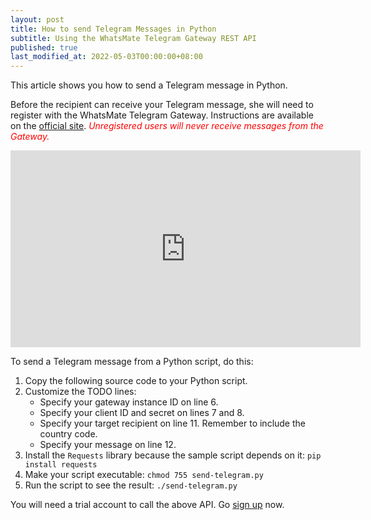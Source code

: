 ```yaml
---
layout: post
title: How to send Telegram Messages in Python
subtitle: Using the WhatsMate Telegram Gateway REST API
published: true
last_modified_at: 2022-05-03T00:00:00+08:00
---
```


This article shows you how to send a Telegram message in Python.

Before the recipient can receive your Telegram message, she will need to register with the WhatsMate Telegram Gateway. Instructions are available on the [official site](https://www.whatsmate.net/telegram-gateway-api.html). <span style="color:red">*Unregistered users will never receive messages from the Gateway.*</span>


<iframe width="560" height="315" src="https://www.youtube.com/embed/D855OS6mXOo?rel=0&cc_load_policy=1" frameborder="0" allowfullscreen></iframe>


To send a Telegram message from a Python script, do this:

1. Copy the following source code to your Python script.  <script src="https://gist.github.com/whatsmate/1a0e56084403c86adef2683d7a137577.js"></script>
2. Customize the TODO lines:
   * Specify your gateway instance ID on line 6.
   * Specify your client ID and secret on lines 7 and 8.
   * Specify your target recipient on line 11. Remember to include the country code.
   * Specify your message on line 12.
3. Install the `Requests` library because the sample script depends on it: `pip install requests`
4. Make your script executable: `chmod 755 send-telegram.py`
5. Run the script to see the result: `./send-telegram.py`


You will need a trial account to call the above API. Go [sign up](https://www.whatsmate.net/telegram-gateway-api.html) now.


<br>
<script async src="//pagead2.googlesyndication.com/pagead/js/adsbygoogle.js"></script>
<ins class="adsbygoogle"
     style="display:inline-block;width:728px;height:90px"
     data-ad-client="ca-pub-7383487179928477"
     data-ad-slot="6959057004"></ins>
<script>
(adsbygoogle = window.adsbygoogle || []).push({});
</script>
<br>

